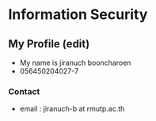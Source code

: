 # Information Security

## My Profile (edit)

- My name is jiranuch booncharoen
- 056450204027-7

### Contact
- email : jiranuch-b at rmutp.ac.th

